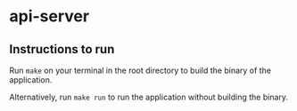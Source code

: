 # api-server

## Instructions to run
Run ```make``` on your terminal in the root directory to build the binary of the application.

Alternatively, run ```make run``` to run the application without building the binary.